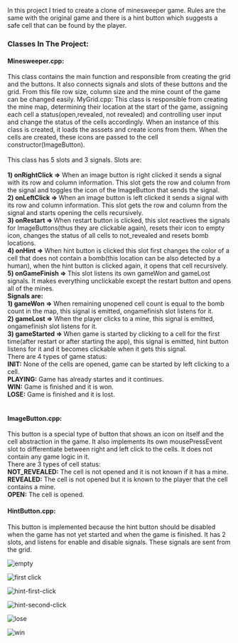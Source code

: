 In this project I tried to create a clone of minesweeper game. Rules are the same with the original game and there is a hint button which suggests a safe cell that can be found by the player.
<h3>Classes In The Project:</h3>
<div><h4>Minesweeper.cpp:</h2>This class contains the main function and responsible from creating the grid and the buttons. It also connects signals and slots of these buttons and the grid. From this file row size, column size and the mine count of the game can be changed easily.
MyGrid.cpp: This class is responsible from creating the mine map, determining their location at the start of the game, assigning each cell a status(open,revealed, not revealed) and controlling user input and change the status of the cells accordingly.
When an instance of this class is created, it loads the asssets and create icons from them. When the cells are created, these icons are passed to the cell constructor(ImageButton).</div></br>
This class has 5 slots and 3 signals.
Slots are:</br></br>
<b>1) onRightClick =></b> When an image button is right clicked it sends a signal with its row and column information. This slot gets the row and column from the signal
and toggles the icon of the ImageButton that sends the signal.</br>
<b>2) onLeftClick => </b>When an image button is left clicked it sends a signal with its row and column information. This slot gets the row and column from the signal
and starts opening the cells recursively.</br>
<b>3) onRestart => </b>When restart button is clicked, this slot reactives the signals for ImageButtons(thus they are clickable again), resets their icon to empty icon, changes the status of
all cells to not_revealed and resets bomb locations.</br>
<b>4) onHint => </b>When hint button is clicked this slot first changes the color of a cell that does not contain a bomb(this location can be also detected by a human), when the
hint button is clicked again, it opens that cell recursively.</br>
<b>5) onGameFinish => </b>This slot listens its own gameWon and gameLost signals. It makes everything unclickable except the restart button and opens all of the mines.</br>
<b>Signals are:</b></br>
<b>1) gameWon => </b>When remaining unopened cell count is equal to the bomb count in the map, this signal is emitted, ongamefinish slot listens for it.</br>
<b>2) gameLost => </b>When the player clicks to a mine, this signal is emitted, ongamefinish slot listens for it.</br>
<b>3) gameStarted => </b>When game is started by clicking to a cell for the first time(after restart or after starting the app), this signal is emitted, hint button listens for it
and it becomes clickable when it gets this signal.</br>
There are 4 types of game status:</br>
<b>INIT:</b> None of the cells are opened, game can be started by left clicking to a cell.</br>
<b>PLAYING:</b> Game has already startes and it continues.</br>
<b>WIN:</b> Game is finished and it is won.</br>
<b>LOSE:</b> Game is finished and it is lost.</br></br>
<h4>ImageButton.cpp:</h4> This button is a special type of button that shows an icon on itself and the cell abstraction in the game. It also implements its own mousePressEvent slot to differentiate between right and left click to the cells. It does not contain any game logic in it.</br>
There are 3 types of cell status:</br>
<b>NOT_REVEALED:</b> The cell is not opened and it is not known if it has a mine.</br>
<b>REVEALED:</b> The cell is not opened but it is known to the player that the cell contains a mine.</br>
<b>OPEN:</b> The cell is opened.</br>
<h4>HintButton.cpp:</h4> This button is implemented because the hint button should be disabled when the game has not yet started and when the game is finished. It has 2 slots, and listens for enable and disable signals. These signals are sent from the grid.</br>

![empty](https://github.com/user-attachments/assets/28b6da6f-a0ea-4649-8bcc-d47ebf138035)

![first click](https://github.com/user-attachments/assets/2b7af993-1be0-446b-91b2-237a5f89dcab)

![hint-first-click](https://github.com/user-attachments/assets/166a8aa0-ee5f-477b-a951-5367195d8d86)

![hint-second-click](https://github.com/user-attachments/assets/b088df3b-2dfe-4269-8d7f-34b843e5a3e0)

![lose](https://github.com/user-attachments/assets/51a2607d-d751-4d08-bf90-3d2178f9b2cb)

![win](https://github.com/user-attachments/assets/2978db9d-d97d-4833-b051-2af654fe0f50)
